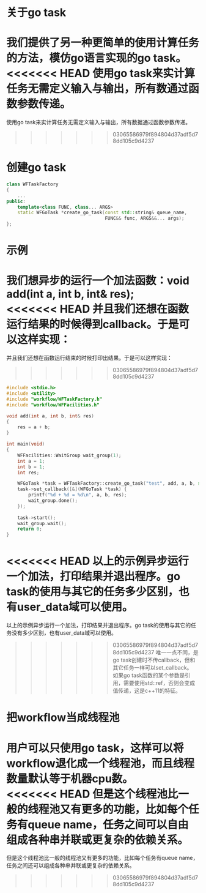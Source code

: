 # 关于go task

我们提供了另一种更简单的使用计算任务的方法，模仿go语言实现的go task。  
<<<<<<< HEAD
使用go task来实计算任务无需定义输入与输出，所有数通过函数参数传递。
=======
使用go task来实计算任务无需定义输入与输出，所有数据通过函数参数传递。
>>>>>>> 03065586979f894804d37adf5d78dd105c9d4237

# 创建go task
~~~cpp
class WFTaskFactory
{
    ...
public:
    template<class FUNC, class... ARGS>
    static WFGoTask *create_go_task(const std::string& queue_name,
                                    FUNC&& func, ARGS&&... args);
};
~~~

# 示例
我们想异步的运行一个加法函数：void add(int a, int b, int& res);  
<<<<<<< HEAD
并且我们还想在函数运行结果的时候得到callback。于是可以这样实现：
=======
并且我们还想在函数运行结束的时候打印出结果。于是可以这样实现：
>>>>>>> 03065586979f894804d37adf5d78dd105c9d4237
~~~cpp
#include <stdio.h>
#include <utility>
#include "workflow/WFTaskFactory.h"
#include "workflow/WFFacilities.h"

void add(int a, int b, int& res)
{
    res = a + b;
}

int main(void)
{
    WFFacilities::WaitGroup wait_group(1);
    int a = 1;
    int b = 1;
    int res;

    WFGoTask *task = WFTaskFactory::create_go_task("test", add, a, b, std::ref(res));
    task->set_callback([&](WFGoTask *task) {
        printf("%d + %d = %d\n", a, b, res);
        wait_group.done();
    });
 
    task->start();
    wait_group.wait();
    return 0;
}
~~~
<<<<<<< HEAD
以上的示例异步运行一个加法，打印结果并退出程序。go task的使用与其它的任务多少区别，也有user_data域可以使用。  
=======
以上的示例异步运行一个加法，打印结果并退出程序。go task的使用与其它的任务没有多少区别，也有user_data域可以使用。  
>>>>>>> 03065586979f894804d37adf5d78dd105c9d4237
唯一一点不同，是go task创建时不传callback，但和其它任务一样可以set_callback。  
如果go task函数的某个参数是引用，需要使用std::ref，否则会变成值传递，这是c++11的特征。

# 把workflow当成线程池

用户可以只使用go task，这样可以将workflow退化成一个线程池，而且线程数量默认等于机器cpu数。  
<<<<<<< HEAD
但是这个线程池比一般的线程池又有更多的功能，比如每个任务有queue name，任务之间可以自由组成各种串并联或更复杂的依赖关系。
=======
但是这个线程池比一般的线程池又有更多的功能，比如每个任务有queue name，任务之间还可以组成各种串并联或更复杂的依赖关系。
>>>>>>> 03065586979f894804d37adf5d78dd105c9d4237

